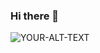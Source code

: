 ### Hi there 👋

<picture>
 <source media="(prefers-color-scheme: dark)" srcset="https://drive.google.com/file/d/1JaB9ij_Dn3DEkXjjiK0YbOoq1NJa3Nqv/view?usp=sharing">
 <source media="(prefers-color-scheme: light)" srcset="https://drive.google.com/file/d/1JaB9ij_Dn3DEkXjjiK0YbOoq1NJa3Nqv/view?usp=sharing">
 <img alt="YOUR-ALT-TEXT" src="YOUR-DEFAULT-IMAGE">
</picture>


<!--
**Soroushb/soroushb** is a ✨ _special_ ✨ repository because its `README.md` (this file) appears on your GitHub profile.

Here are some ideas to get you started:

- 🔭 I’m currently working on ...
- 🌱 I’m currently learning ...
- 👯 I’m looking to collaborate on ...
- 🤔 I’m looking for help with ...
- 💬 Ask me about ...
- 📫 How to reach me: ...
- 😄 Pronouns: ...
- ⚡ Fun fact: ...
-->
